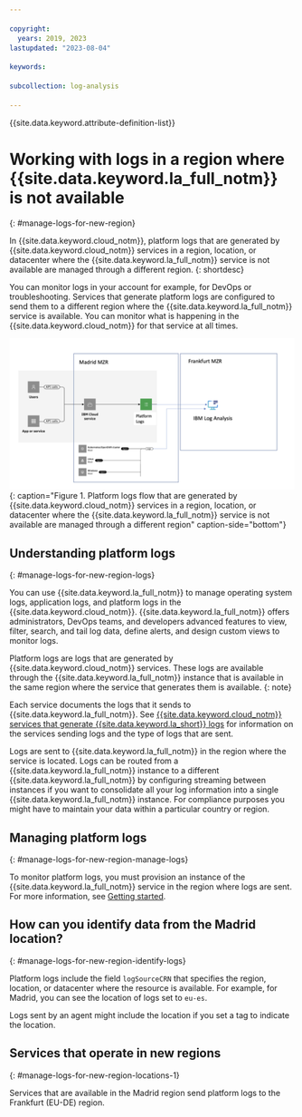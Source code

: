 ```yaml
---

copyright:
  years: 2019, 2023
lastupdated: "2023-08-04"

keywords:

subcollection: log-analysis

---
```


{{site.data.keyword.attribute-definition-list}}


# Working with logs in a region where {{site.data.keyword.la_full_notm}} is not available
{: #manage-logs-for-new-region}

In {{site.data.keyword.cloud_notm}}, platform logs that are generated by {{site.data.keyword.cloud_notm}} services in a region, location, or datacenter where the {{site.data.keyword.la_full_notm}} service is not available are managed through a different region.
{: shortdesc}

You can monitor logs in your account for example, for DevOps or troubleshooting. Services that generate platform logs are configured to send them to a different region where the {{site.data.keyword.la_full_notm}} service is available. You can monitor what is happening in the {{site.data.keyword.cloud_notm}} for that service at all times.

![Flow of logs between regions](images/logs-new-region-1.png "The {{site.data.keyword.la_full_notm}} service"){: caption="Figure 1. Platform logs flow that are generated by {{site.data.keyword.cloud_notm}} services in a region, location, or datacenter where the {{site.data.keyword.la_full_notm}} service is not available are managed through a different region" caption-side="bottom"}




## Understanding platform logs
{: #manage-logs-for-new-region-logs}

You can use {{site.data.keyword.la_full_notm}} to manage operating system logs, application logs, and platform logs in the {{site.data.keyword.cloud_notm}}. {{site.data.keyword.la_full_notm}} offers administrators, DevOps teams, and developers advanced features to view, filter, search, and tail log data, define alerts, and design custom views to monitor logs.

Platform logs are logs that are generated by {{site.data.keyword.cloud_notm}} services. These logs are available through the {{site.data.keyword.la_full_notm}} instance that is available in the same region where the service that generates them is available.
{: note}

Each service documents the logs that it sends to {{site.data.keyword.la_full_notm}}.  See [{{site.data.keyword.cloud_notm}} services that generate {{site.data.keyword.la_short}} logs](/docs/log-analysis?topic=log-analysis-cloud_services) for information on the services sending logs and the type of logs that are sent.

Logs are sent to {{site.data.keyword.la_full_notm}} in the region where the service is located. Logs can be routed from a {{site.data.keyword.la_full_notm}} instance to a different {{site.data.keyword.la_full_notm}} by configuring streaming between instances if you want to consolidate all your log information into a single {{site.data.keyword.la_full_notm}} instance. For compliance purposes you might have to maintain your data within a particular country or region.


## Managing platform logs
{: #manage-logs-for-new-region-manage-logs}

To monitor platform logs, you must provision an instance of the {{site.data.keyword.la_full_notm}} service in the region where logs are sent. For more information, see [Getting started](/docs/logs-tracker?topic=logs-tracker-getting-started).

## How can you identify data from the Madrid location?
{: #manage-logs-for-new-region-identify-logs}

Platform logs include the field `logSourceCRN` that specifies the region, location, or datacenter where the resource is available. For example, for Madrid, you can see the location of logs set to `eu-es`.

Logs sent by an agent might include the location if you set a tag to indicate the location.

## Services that operate in new regions
{: #manage-logs-for-new-region-locations-1}

Services that are available in the Madrid region send platform logs to the Frankfurt (EU-DE) region.
